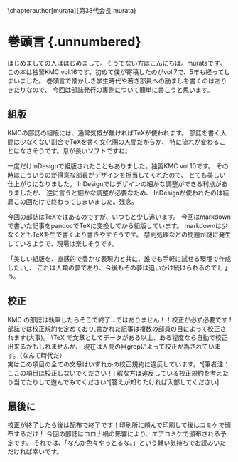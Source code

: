 \chapterauthor[murata]{第38代会長 murata}

# 巻頭言 {.unnumbered}

はじめましての人ははじめまして。そうでない方はこんにちは。murataです。
この本は独習KMC vol.16です。初めて僕が寄稿したのがvol.7で、5年も経ってしまいました。
巻頭言で懐かしき学生時代や若き部員への励ましを書くのはありきたりなので、
今回は部誌発行の裏側について簡単に書こうと思います。

## 組版

KMCの部誌の組版には、通常気概が無ければTeXが使われます。
部誌を書く人間は少なくない割合でTeXを書く文化圏の人間だからか、
特に流れが変わることはなさそうです。息が長いソフトですね。

一度だけInDesignで組版されたこともありました。独習KMC vol.10です。
その時はこういうのが得意な部員がデザインを担当してくれたので、
とても美しい仕上がりになりました。
InDesignではデザインの細かな調整ができる利点がありましたが、
逆に言うと細かな調整が必要なため、
InDesignが使われたのは結局この回だけで終わってしまいました。残念。

今回の部誌はTeXではあるのですが、いつもと少し違います。
今回はmarkdownで書いた記事をpandocでTeXに変換してから組版しています。
markdownは少なくともTeXを生で書くより書きやすそうです。
禁則処理などの問題が謎に発生しているようで、現場は楽しそうです。

「美しい組版を、直感的で豊かな表現力と共に、誰でも手軽に試せる環境で作成したい」、
これは人類の夢であり、今後もその夢は追いかけ続けられるのでしょう。


## 校正

KMC の部誌は執筆したらそこで終了...ではありません！！校正が必ず必要です !
部誌では校正規約を定めており,書かれた記事は複数の部員の目によって校正されます(大事)。
\TeX で文章としてデータがある以上、ある程度なら自動で校正出来るかもしれませんが、
現在は人間の目grepによって校正が為されています。（なんて時代だ）  
実はこの項目の全ての文章はいずれかの校正規約に違反しています。^[筆者注：ここの項目は校正しないでください！]
暇な方は違反している校正規約を考えたり当てたりして遊んでみてください^[答えが知りたければ入部してください].


## 最後に

校正が終了したら後は配布で終了です！印刷所に頼んで印刷して後はコミケで頒布するだけ！
今回の部誌はコロナ禍の影響により、エアコミケで頒布される予定です。
それでは、「なんか色々やっとるな。」という軽い気持ちでお読みいただければ幸いです。
